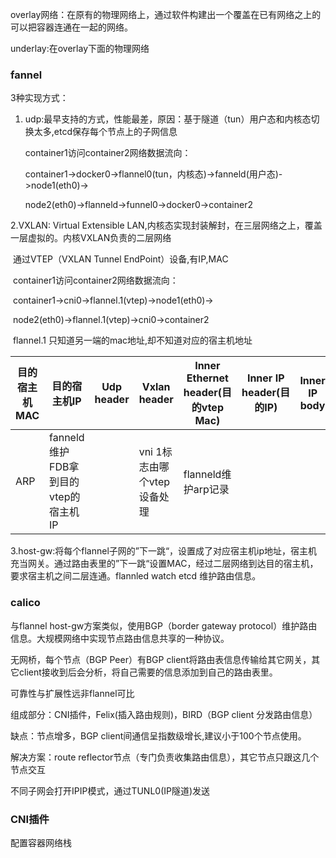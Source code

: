 overlay网络：在原有的物理网络上，通过软件构建出一个覆盖在已有网络之上的可以把容器连通在一起的网络。

underlay:在overlay下面的物理网络



### fannel

3种实现方式：

1. udp:最早支持的方式，性能最差，原因：基于隧道（tun）用户态和内核态切换太多,etcd保存每个节点上的子网信息

   container1访问container2网络数据流向：

   container1->docker0->flannel0(tun，内核态)->fanneld(用户态)->node1(eth0)->

   node2(eth0)->flanneld->funnel0->docker0->container2

2.VXLAN: Virtual Extensible LAN,内核态实现封装解封，在三层网络之上，覆盖一层虚拟的。内核VXLAN负责的二层网络

​	通过VTEP（VXLAN Tunnel EndPoint）设备,有IP,MAC

​	container1访问container2网络数据流向：

​	container1->cni0->flannel.1(vtep)->node1(eth0)->

​	node2(eth0)->flannel.1(vtep)->cni0->container2

​	flannel.1 只知道另一端的mac地址,却不知道对应的宿主机地址

| 目的宿主机MAC | 目的宿主机IP                         | Udp header | Vxlan header                | Inner Ethernet header(目的vtep Mac) | Inner IP header(目的IP) | Inner IP body |
| ------------- | ------------------------------------ | ---------- | --------------------------- | ----------------------------------- | ----------------------- | ------------- |
| ARP           | fanneld维护FDB拿到目的vtep的宿主机IP |            | vni 1标志由哪个vtep设备处理 | flanneld维护arp记录                 |                         |               |

3.host-gw:将每个flannel子网的”下一跳“，设置成了对应宿主机ip地址，宿主机充当网关。通过路由表里的”下一跳“设置MAC，经过二层网络到达目的宿主机，要求宿主机之间二层连通。flannled watch etcd 维护路由信息。

### calico

与flannel host-gw方案类似，使用BGP（border gateway protocol）维护路由信息。大规模网络中实现节点路由信息共享的一种协议。

无网桥，每个节点（BGP Peer）有BGP client将路由表信息传输给其它网关，其它client接收到后会分析，将自己需要的信息添加到自己的路由表里。

可靠性与扩展性远非flannel可比

组成部分：CNI插件，Felix(插入路由规则)，BIRD（BGP client 分发路由信息）

缺点：节点增多，BGP client间通信呈指数级增长,建议小于100个节点使用。

解决方案：route reflector节点（专门负责收集路由信息），其它节点只跟这几个节点交互

不同子网会打开IPIP模式，通过TUNL0(IP隧道)发送



### CNI插件

配置容器网络栈